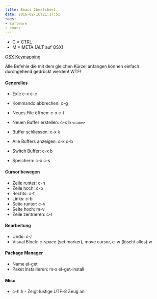 ```yaml
---
title: Emacs Cheatsheet
date: 2016-02-16T21:17:51
tags:
- Software
- emacs
---
```


* C = CTRL
* M = META (ALT auf OSX)

[OSX Keymapping](http://xor.lonnen.com/2013/01/04/emacs-on-osx.html)

Alle Befehle die mit dem gleichen Kürzel anfangen
können einfach durchgehend gedrückt werden! WTF!

#### Generelles

* Exit: c-x c-c
* Kommando abbrechen: c-g
* Neues File öffnen: c-x c-f

* Neuen Buffer erstellen: c-x b `<name>`
* Buffer schliessen: c-x k
* Alle Buffers anzeigen: c-x c-b
* Switch Buffer: c-x b
* Speichern: c-x c-s

#### Cursor bewegen

* Zeile runter: c-n
* Zeile hoch: c-p
* Rechts: c-f
* Links: c-b
* Seite runter: c-v
* Seite hoch: m-v
* Zeile zentrieren: c-l

#### Bearbeitung

* Undo: c-/
* Visual Block: c-space (set marker), move cursor, c-w (löscht alles):w

#### Package Manager

* Name el-get
* Paket installieren: m-x el-get-install

#### Misc

* c-h h - Zeigt lustige UTF-8 Zeug an
